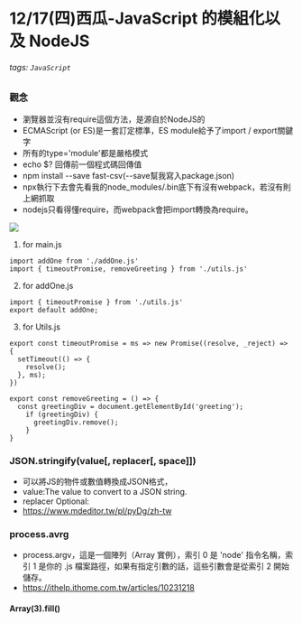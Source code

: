 # 12/17(四)西瓜-JavaScript 的模組化以及 NodeJS
###### tags: `JavaScript`

### 觀念
* 瀏覽器並沒有require這個方法，是源自於NodeJS的
* ECMAScript (or ES)是一套訂定標準，ES module給予了import / export關鍵字
* 所有的type='module'都是嚴格模式
* echo $? 回傳前一個程式碼回傳值
* npm install --save fast-csv(--save幫我寫入package.json)
* npx執行下去會先看我的node_modules/.bin底下有沒有webpack，若沒有則上網抓取
* nodejs只看得懂require，而webpack會把import轉換為require。

![](https://i.imgur.com/grGLhzv.png)
1. for main.js
```
import addOne from './addOne.js'
import { timeoutPromise, removeGreeting } from './utils.js'
```
2. for addOne.js
```
import { timeoutPromise } from './utils.js'
export default addOne;
```
3. for Utils.js
```
export const timeoutPromise = ms => new Promise((resolve, _reject) => {
  setTimeout(() => {
    resolve();
  }, ms);
})

export const removeGreeting = () => {
  const greetingDiv = document.getElementById('greeting');
    if (greetingDiv) {
      greetingDiv.remove();
    }
}
```
### JSON.stringify(value[, replacer[, space]])
* 可以將JS的物件或數值轉換成JSON格式，
* value:The value to convert to a JSON string.
* replacer Optional:
* https://www.mdeditor.tw/pl/pyDg/zh-tw

### process.avrg
* process.argv，這是一個陣列（Array 實例），索引 0 是 'node' 指令名稱，索引 1 是你的 .js 檔案路徑，如果有指定引數的話，這些引數會是從索引 2 開始儲存。
* https://ithelp.ithome.com.tw/articles/10231218

#### Array(3).fill()

